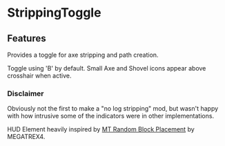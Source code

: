 # StrippingToggle

## Features

Provides a toggle for axe stripping and path creation.

Toggle using 'B' by default. Small Axe and Shovel icons appear above crosshair when active.

### Disclaimer

Obviously not the first to make a "no log stripping" mod, but wasn't happy with how intrusive some of the indicators
were in other implementations.

HUD Element heavily inspired by [MT Random Block Placement](https://modrinth.com/mod/random-block-placement) by
MEGATREX4.